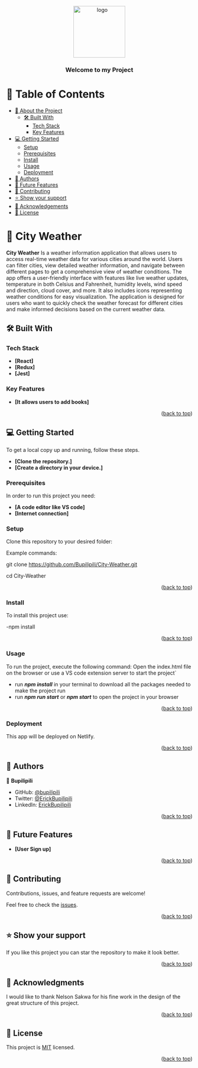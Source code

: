 <a name="readme-top"></a>

<div align="center">
  <img src="../features/logo.png" alt="logo" width="140"  height="auto" />
  <br/>

  <h3><b>Welcome to my Project</b></h3>

</div>

# 📗 Table of Contents

- [📖 About the Project](#about-project)
  - [🛠 Built With](#built-with)
    - [Tech Stack](#tech-stack)
    - [Key Features](#key-features)
- [💻 Getting Started](#getting-started)
  - [Setup](#setup)
  - [Prerequisites](#prerequisites)
  - [Install](#install)
  - [Usage](#usage)
  - [Deployment](#deployment)
- [👥 Authors](#authors)
- [🔭 Future Features](#future-features)
- [🤝 Contributing](#contributing)
- [⭐️ Show your support](#support)
- [🙏 Acknowledgements](#acknowledgements)
- [📝 License](#license)


# 📖 City Weather <a name="about-project"></a>

**City Weather** Is a weather information application that allows users to access real-time weather data for various cities around the world. Users can filter cities, view detailed weather information, and navigate between different pages to get a comprehensive view of weather conditions. The app offers a user-friendly interface with features like live weather updates, temperature in both Celsius and Fahrenheit, humidity levels, wind speed and direction, cloud cover, and more. It also includes icons representing weather conditions for easy visualization. The application is designed for users who want to quickly check the weather forecast for different cities and make informed decisions based on the current weather data.

## 🛠 Built With <a name="built-with"></a>

### Tech Stack <a name="tech-stack"></a>
 
- **[React]**
- **[Redux]**
- **[Jest]**

### Key Features <a name="key-features"></a>

  - **[It allows users to add books]**

<p align="right">(<a href="#readme-top">back to top</a>)</p>

## 💻 Getting Started <a name="getting-started"></a>

To get a local copy up and running, follow these steps.
- **[Clone the repository.]**
- **[Create a directory in your device.]**

### Prerequisites

In order to run this project you need:
- **[A code editor like VS code]**
- **[Internet connection]**

### Setup

Clone this repository to your desired folder:

Example commands:

  git clone https://github.com/Bupilipili/City-Weather.git
 
  cd City-Weather

<p align="right">(<a href="#readme-top">back to top</a>)</p>

### Install

To install this project use:

-npm install

<p align="right">(<a href="#readme-top">back to top</a>)</p>

### Usage

To run the project, execute the following command:
Open the index.html file on the browser or use a VS code extension server to start the project`

- run ***npm install*** in your terminal to download all the packages needed to make the project run
- run ***npm run start*** or ***npm start*** to open the project in your browser

<p align="right">(<a href="#readme-top">back to top</a>)</p>

### Deployment

This app will be deployed on Netlify.

<p align="right">(<a href="#readme-top">back to top</a>)</p>

## 👥 Authors <a name="authors"></a>

👤 **Bupilipili**

- GitHub: [@bupilipili](https://github.com/bupilipili)
- Twitter: [@ErickBupilipili](https://twitter.com/ErickBupilipili?t=UqGSzTxuad6me1Rf7eplPg&s=08)
- LinkedIn: [ErickBupilipili](https://www.linkedin.com/in/erick-bupilipili-08ba31228)

<p align="right">(<a href="#readme-top">back to top</a>)</p>

## 🔭 Future Features <a name="future-features"></a>

- **[User Sign up]**

<p align="right">(<a href="#readme-top">back to top</a>)</p>

## 🤝 Contributing <a name="contributing"></a>

Contributions, issues, and feature requests are welcome!

Feel free to check the [issues](https://github.com/Bupilipili/City-Weather/issues).

<p align="right">(<a href="#readme-top">back to top</a>)</p>

## ⭐️ Show your support <a name="support"></a>

If you like this project you can star the repository to make it look better.

<p align="right">(<a href="#readme-top">back to top</a>)</p>

## 🙏 Acknowledgments <a name="acknowledgements"></a>

I would like to thank Nelson Sakwa for his fine work in the design of the great structure of this project.

<p align="right">(<a href="#readme-top">back to top</a>)</p>

## 📝 License <a name="license"></a>

This project is [MIT](./MIT.md) licensed.

<p align="right">(<a href="#readme-top">back to top</a>)</p>
